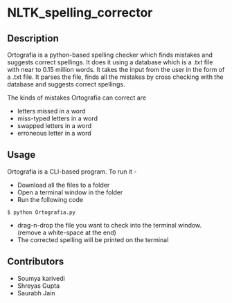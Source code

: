 # NLTK_spelling_corrector

## Description
Ortografia is a python-based spelling checker which finds mistakes and suggests correct spellings. It does it using a database which
is a .txt file with near to 0.15 million words. It takes the input from the user in the form of a .txt file. It parses the file, 
finds all the mistakes by cross checking with the database and suggests correct spellings.

The kinds of mistakes Ortografia can correct are
* letters missed in a word
* miss-typed letters in a word
* swapped letters in a word
* erroneous letter in a word

## Usage

Ortografia is a CLI-based program. To run it -
* Download all the files to a folder
* Open a terminal window in the folder
* Run the following code
```
$ python Ortografia.py
```
* drag-n-drop the file you want to check into the terminal window. (remove a white-space at the end)
* The corrected spelling will be printed on the terminal

## Contributors

* Soumya karivedi
* Shreyas Gupta
* Saurabh Jain
